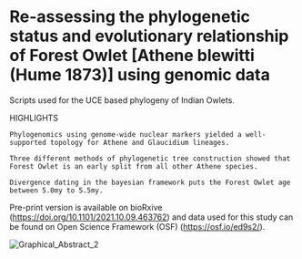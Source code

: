 # Re-assessing the phylogenetic status and evolutionary relationship of Forest Owlet [Athene blewitti (Hume 1873)] using genomic data
Scripts used for the UCE based phylogeny of Indian Owlets. 


HIGHLIGHTS

    Phylogenomics using genome-wide nuclear markers yielded a well-supported topology for Athene and Glaucidium lineages.

    Three different methods of phylogenetic tree construction showed that Forest Owlet is an early split from all other Athene species.

    Divergence dating in the bayesian framework puts the Forest Owlet age between 5.0my to 5.5my.
    


Pre-print version is available on bioRxive (https://doi.org/10.1101/2021.10.09.463762) and data used for this study can be found on Open Science Framework (OSF) (https://osf.io/ed9s2/).  


![Graphical_Abstract_2](https://user-images.githubusercontent.com/61734552/136191609-47028ce9-6f8d-463c-b265-92964bde0cc7.jpg)


